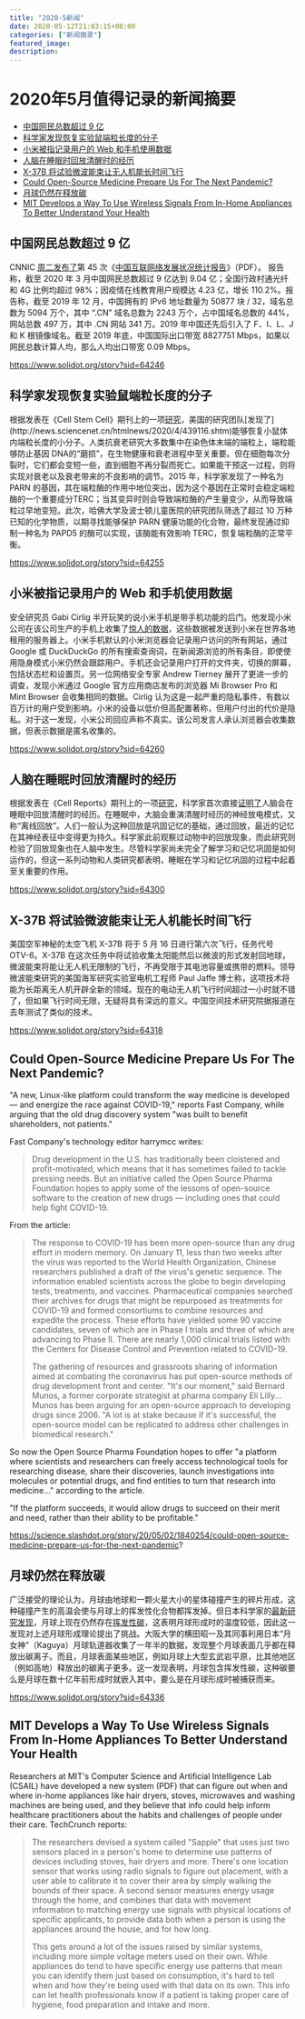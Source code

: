 ```yaml
---
title: "2020-5新闻"
date: 2020-05-12T21:03:15+08:00
categories: ["新闻摘录"]
featured_image: 
description: 
---
```


# 2020年5月值得记录的新闻摘要


- [中国网民总数超过 9 亿](#中国网民总数超过-9-亿)
- [科学家发现恢复实验鼠端粒长度的分子](#科学家发现恢复实验鼠端粒长度的分子)
- [小米被指记录用户的 Web 和手机使用数据](#小米被指记录用户的-web-和手机使用数据)
- [人脑在睡眠时回放清醒时的经历](#人脑在睡眠时回放清醒时的经历)
- [X-37B 将试验微波能束让无人机能长时间飞行](#x-37b-将试验微波能束让无人机能长时间飞行)
- [Could Open-Source Medicine Prepare Us For The Next Pandemic?](#could-open-source-medicine-prepare-us-for-the-next-pandemic)
- [月球仍然在释放碳](#月球仍然在释放碳)
- [MIT Develops a Way To Use Wireless Signals From In-Home Appliances To Better Understand Your Health](#mit-develops-a-way-to-use-wireless-signals-from-in-home-appliances-to-better-understand-your-health)



## 中国网民总数超过 9 亿

CNNIC [周二发布了](http://www.cnnic.net.cn/gywm/xwzx/rdxw/20172017_7057/202004/t20200427_70973.htm)第 45 次《[中国互联网络发展状况统计报告](http://cnnic.cn/hlwfzyj/hlwxzbg/hlwtjbg/202004/P020200428399188064169.pdf)》（PDF）。 报告称，截至 2020 年 3 月中国网民总数超过 9 亿达到 9.04 亿；全国行政村通光纤和 4G 比例均超过 98%；因疫情在线教育用户规模达 4.23 亿，增长 110.2%。报告称，截至 2019 年 12 月，中国拥有的 IPv6 地址数量为 50877 块 / 32，域名总数为 5094 万个，其中 “.CN” 域名总数为 2243 万个，占中国域名总数的 44%，网站总数 497 万，其中 .CN 网站 341 万。2019 年中国还先后引入了 F、I、L、J 和 K 根镜像域名。截至 2019 年底，中国国际出口带宽 8827751 Mbps，如果以网民总数计算人均，那么人均出口带宽 0.09 Mbps。

https://www.solidot.org/story?sid=64246

## 科学家发现恢复实验鼠端粒长度的分子

根据发表在《Cell Stem Cell》期刊上的一项[研究](https://www.sciencedirect.com/science/article/abs/pii/S1934590920301387#!)，美国的研究团队[发现了](http://news.sciencenet.cn/htmlnews/2020/4/439116.shtm)能够恢复小鼠体内端粒长度的小分子。人类抗衰老研究大多数集中在染色体末端的端粒上，端粒能够防止基因 DNA的“磨损”，在生物健康和衰老进程中至关重要。但在细胞每次分裂时，它们都会变短一些，直到细胞不再分裂而死亡。如果能干预这一过程，则将实现对衰老以及衰老带来的不良影响的调节。2015 年，科学家发现了一种名为 PARN 的基因，其在端粒酶的作用中地位突出，因为这个基因在正常时会稳定端粒酶的一个重要成分TERC；当其变异时则会导致端粒酶的产生量变少，从而导致端粒过早地变短。此次，哈佛大学及波士顿儿童医院的研究团队筛选了超过 10 万种已知的化学物质，以期寻找能够保护 PARN 健康功能的化合物，最终发现通过抑制一种名为 PAPD5 的酶可以实现，该酶能有效影响 TERC，恢复端粒酶的正常平衡。

https://www.solidot.org/story?sid=64255

## 小米被指记录用户的 Web 和手机使用数据

安全研究员 Gabi Cirlig 半开玩笑的说小米手机是带手机功能的后门。他发现小米公司在该公司生产的手机上收集了[惊人的数据](https://www.forbes.com/sites/thomasbrewster/2020/04/30/exclusive-warning-over-chinese-mobile-giant-xiaomi-recording-millions-of-peoples-private-web-and-phone-use/#5c5a8af01b2a)，这些数据被发送到小米在世界各地租用的服务器上。小米手机默认的小米浏览器会记录用户访问的所有网站，通过 Google 或 DuckDuckGo 的所有搜索查询词，在新闻源浏览的所有条目，即使使用隐身模式小米仍然会跟踪用户。手机还会记录用户打开的文件夹，切换的屏幕，包括状态栏和设置页。另一位网络安全专家 Andrew Tierney 展开了更进一步的调查，发现小米通过 Google 官方应用商店发布的浏览器 Mi Browser Pro 和 Mint Browser 会收集相同的数据。Cirlig 认为这是一起严重的隐私事件，有数以百万计的用户受到影响。小米的设备以低价但高配置著称，但用户付出的代价是隐私。对于这一发现，小米公司回应声称不真实。该公司发言人承认浏览器会收集数据，但表示数据是匿名收集的。

https://www.solidot.org/story?sid=64260

## 人脑在睡眠时回放清醒时的经历

根据发表在《Cell Reports》期刊上的一项[研究](https://doi.org/10.1016/j.celrep.2020.107581)，科学家首次直接[证明了](http://news.sciencenet.cn/htmlnews/2020/5/439461.shtm)人脑会在睡眠中回放清醒时的经历。在睡眠中，大脑会重演清醒时经历的神经放电模式，又称“离线回放”。人们一般认为这种回放是巩固记忆的基础，通过回放，最近的记忆在其神经表征中变得更为持久。科学家此前观察过动物中的回放现象，而此研究则检验了回放现象也在人脑中发生。尽管科学家尚未完全了解学习和记忆巩固是如何运作的，但这一系列动物和人类研究都表明，睡眠在学习和记忆巩固的过程中起着至关重要的作用。

https://www.solidot.org/story?sid=64300

## X-37B 将试验微波能束让无人机能长时间飞行

美国空军神秘的太空飞机 X-37B 将于 5 月 16 日进行第六次飞行，任务代号 OTV-6。X-37B 在这次任务中将试验收集太阳能然后以微波的形式发射回地球，微波能束将能让无人机无限制的飞行，不再受限于其电池容量或携带的燃料。领导微波能束研究的美国海军研究实验室电机工程师 Paul Jaffe 博士称，这项技术将能为长距离无人机开辟全新的领域。现在的电动无人机飞行时间超过一小时就不错了，但如果飞行时间无限，无疑将具有深远的意义。中国空间技术研究院据报道在去年测试了类似的技术。

https://www.solidot.org/story?sid=64318

## Could Open-Source Medicine Prepare Us For The Next Pandemic? 

"A new, Linux-like platform could transform the way medicine is developed — and energize the race against COVID-19," reports Fast Company, while arguing that the old drug discovery system "was built to benefit shareholders, not patients."

Fast Company's technology editor harrymcc writes:
> Drug development in the U.S. has traditionally been cloistered and profit-motivated, which means that it has sometimes failed to tackle pressing needs. But an initiative called the Open Source Pharma Foundation hopes to apply some of the lessons of open-source software to the creation of new drugs — including ones that could help fight COVID-19.

From the article:
> The response to COVID-19 has been more open-source than any drug effort in modern memory. On January 11, less than two weeks after the virus was reported to the World Health Organization, Chinese researchers published a draft of the virus's genetic sequence. The information enabled scientists across the globe to begin developing tests, treatments, and vaccines. Pharmaceutical companies searched their archives for drugs that might be repurposed as treatments for COVID-19 and formed consortiums to combine resources and expedite the process. These efforts have yielded some 90 vaccine candidates, seven of which are in Phase I trials and three of which are advancing to Phase II. There are nearly 1,000 clinical trials listed with the Centers for Disease Control and Prevention related to COVID-19.
>
> The gathering of resources and grassroots sharing of information aimed at combating the coronavirus has put open-source methods of drug development front and center. "It's our moment," said Bernard Munos, a former corporate strategist at pharma company Eli Lilly... Munos has been arguing for an open-source approach to developing drugs since 2006. "A lot is at stake because if it's successful, the open-source model can be replicated to address other challenges in biomedical research."

So now the Open Source Pharma Foundation hopes to offer "a platform where scientists and researchers can freely access technological tools for researching disease, share their discoveries, launch investigations into molecules or potential drugs, and find entities to turn that research into medicine..." according to the article.

"If the platform succeeds, it would allow drugs to succeed on their merit and need, rather than their ability to be profitable."

https://science.slashdot.org/story/20/05/02/1840254/could-open-source-medicine-prepare-us-for-the-next-pandemic?

## 月球仍然在释放碳

广泛接受的理论认为，月球由地球和一颗火星大小的星体碰撞产生的碎片形成，这种碰撞产生的高温会使与月球上的挥发性化合物都挥发掉。但日本科学家的[最新研究发现](https://www.newscientist.com/article/2242725-the-moon-is-emitting-carbon-raising-questions-about-how-it-was-formed/)，月球上现在仍然存在[挥发性碳](http://news.sciencenet.cn/htmlnews/2020/5/439584.shtm)，这表明月球形成时的温度较低，因此这一发现对上述月球形成理论提出了挑战。大阪大学的横田昭一及其同事利用日本“月女神”（Kaguya）月球轨道器收集了一年半的数据，发现整个月球表面几乎都在释放出碳离子。而且，月球表面某些地区，例如月球上大型玄武岩平原，比其他地区（例如高地）释放出的碳离子更多。这一发现表明，月球包含挥发性碳，这种碳要么是月球在数十亿年前形成时就嵌入其中，要么是在月球形成时被捕获而来。

https://www.solidot.org/story?sid=64336

## MIT Develops a Way To Use Wireless Signals From In-Home Appliances To Better Understand Your Health

Researchers at MIT's Computer Science and Artificial Intelligence Lab (CSAIL) have developed a new system (PDF) that can figure out when and where in-home appliances like hair dryers, stoves, microwaves and washing machines are being used, and they believe that info could help inform healthcare practitioners about the habits and challenges of people under their care. TechCrunch reports:

> The researchers devised a system called "Sapple" that uses just two sensors placed in a person's home to determine use patterns of devices including stoves, hair dryers and more. There's one location sensor that works using radio signals to figure out placement, with a user able to calibrate it to cover their area by simply walking the bounds of their space. A second sensor measures energy usage through the home, and combines that data with movement information to matching energy use signals with physical locations of specific applicants, to provide data both when a person is using the appliances around the house, and for how long.
>
> This gets around a lot of the issues raised by similar systems, including more simple voltage meters used on their own. While appliances do tend to have specific energy use patterns that mean you can identify them just based on consumption, it's hard to tell when and how they're being used with that data on its own. This info can let health professionals know if a patient is taking proper care of hygiene, food preparation and intake and more.